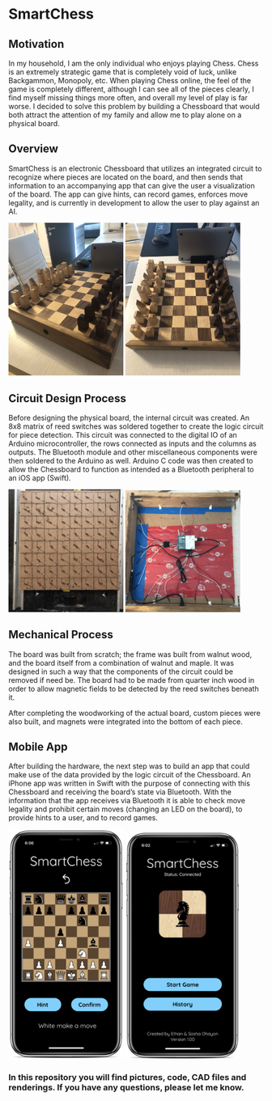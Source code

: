 # SmartChess

## Motivation

In my household, I am the only individual who enjoys playing Chess. Chess is an extremely strategic game that is completely void of luck, unlike Backgammon, Monopoly, etc. When playing Chess online, the feel of the game is completely different, although I can see all of the pieces clearly, I find myself missing things more often, and overall my level of play is far worse. I decided to solve this problem by building a Chessboard that would both attract the attention of my family and allow me to play alone on a physical board. 

## Overview

SmartChess is an electronic Chessboard that utilizes an integrated circuit to recognize where pieces are located on the board, and then sends that information to an accompanying app that can give the user a visualization of the board. The app can give hints, can record games, enforces move legality, and is currently in development to allow the user to play against an AI.

 <img src="https://github.com/sohayon123/SmartChess/blob/master/Pictures/IMG_8273.jpg?raw=true" width="45%" height="45%"> <img src="https://github.com/sohayon123/SmartChess/blob/master/Pictures/IMG_8272.jpg?raw=true" width="45%" height="45%">


## Circuit Design Process

Before designing the physical board, the internal circuit was created. An 8x8 matrix of reed switches was soldered together to create the logic circuit for piece detection. This circuit was connected to the digital IO of an Arduino microcontroller, the rows connected as inputs and the columns as outputs. The Bluetooth module and other miscellaneous components were then soldered to the Arduino as well. Arduino C code was then created to allow the Chessboard to function as intended as a Bluetooth peripheral to an iOS app (Swift).

 <img src="https://github.com/sohayon123/SmartChess/blob/master/Pictures/matrix.jpeg?raw=true" width="45%" height="45%"> <img src="https://github.com/sohayon123/SmartChess/blob/master/Pictures/IMG_8186.jpg?raw=true" width="45%" height="45%">
 
 
## Mechanical Process

The board was built from scratch; the frame was built from walnut wood, and the board itself from a combination of walnut and maple. It was designed in such a way that the components of the circuit could be removed if need be. The board had to be made from quarter inch wood in order to allow magnetic fields to be detected by the reed switches beneath it.

After completing the woodworking of the actual board, custom pieces were also built, and magnets were integrated into the bottom of each piece.

## Mobile App

After building the hardware, the next step was to build an app that could make use of the data provided by the logic circuit of the Chessboard. An iPhone app was written in Swift with the purpose of connecting with this Chessboard and receiving the board’s state via Bluetooth. With the information that the app receives via Bluetooth it is able to check move legality and prohibit certain moves (changing an LED on the board), to provide hints to a user, and to record games.

 <img src="https://github.com/sohayon123/SmartChess/blob/master/Pictures/App1.png?raw=true" width="45%" height="45%"> <img src="https://github.com/sohayon123/SmartChess/blob/master/Pictures/App2.png?raw=true" width="45%" height="45%">

### In this repository you will find pictures, code, CAD files and renderings. If you have any questions, please let me know.
